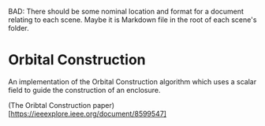 BAD: There should be some nominal location and format for a document relating to each scene.  Maybe it is Markdown file in the root of each scene's folder.

# Orbital Construction

An implementation of the Orbital Construction algorithm which uses a scalar field to guide the construction of an enclosure.  

(The Oribtal Construction paper)[https://ieeexplore.ieee.org/document/8599547]